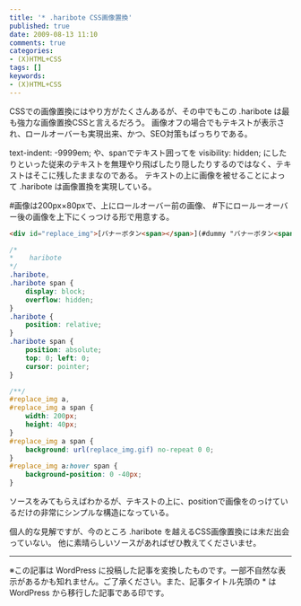 ```yaml
---
title: '* .haribote CSS画像置換'
published: true
date: 2009-08-13 11:10
comments: true
categories:
- (X)HTML+CSS
tags: []
keywords:
- (X)HTML+CSS
---
```

CSSでの画像置換にはやり方がたくさんあるが、その中でもこの .haribote は最も強力な画像置換CSSと言えるだろう。
画像オフの場合でもテキストが表示され、ロールオーバーも実現出来、かつ、SEO対策もばっちりである。

text-indent: -9999em; や、spanでテキスト囲ってを visibility: hidden; にしたりといった従来のテキストを無理やり飛ばしたり隠したりするのではなく、テキストはそこに残したままなのである。
テキストの上に画像を被せることによって .haribote は画像置換を実現している。

#画像は200px×80pxで、上にロールオーバー前の画像、
#下にロールーオーバー後の画像を上下にくっつける形で用意する。

```html
<div id="replace_img">[バナーボタン<span></span>](#dummy "バナーボタン<span></span>")</div>
```

```css
/*
*    haribote
*/
.haribote,
.haribote span {
    display: block;
    overflow: hidden;
}
.haribote {
    position: relative;
}
.haribote span {
    position: absolute;
    top: 0; left: 0;
    cursor: pointer;
}

/**/
#replace_img a,
#replace_img a span {
    width: 200px;
    height: 40px;
}
#replace_img a span {
    background: url(replace_img.gif) no-repeat 0 0;
}
#replace_img a:hover span {
    background-position: 0 -40px;
}
```



ソースをみてもらえばわかるが、テキストの上に、positionで画像をのっけているだけの非常にシンプルな構造になっている。

個人的な見解ですが、今のところ .haribote を越えるCSS画像置換には未だ出会っていない。
他に素晴らしいソースがあればぜひ教えてくださいませ。

---
※この記事は WordPress に投稿した記事を変換したものです。一部不自然な表示があるかも知れません。ご了承ください。また、記事タイトル先頭の * は WordPress から移行した記事である印です。
